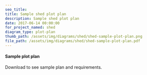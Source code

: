 ```yaml
---
seo_title: 
title: Sample shed plot plan
description: Sample shed plot plan
date: 2017-06-14 00:00:00
for_project_named: shed
diagram_type: plot-plan
thumb_path: /assets/img/diagrams/shed/shed-sample-plot-plan.png
file_path: /assets/img/diagrams/shed/shed-sample-plot-plan.pdf
---
```

#### Sample plot plan
Download to see sample plan and requirements.
